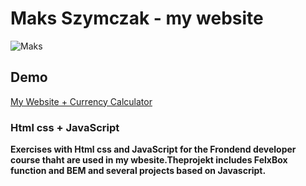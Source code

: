 # Maks Szymczak - my website
![Maks](https://github.com/MaksSzymczak/myhomepage/assets/153558628/0b7551bf-21e0-4167-8cb9-70c14ed0ec2a
) 
## Demo 
[My Website + Currency Calculator](https://maksszymczak.github.io/myhomepage/)
### Html css + JavaScript 
**Exercises with Html css and JavaScript for the Frondend developer course thaht are used in my wbesite.Theprojekt includes FelxBox function and BEM and several projects based on Javascript.**

